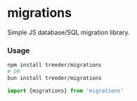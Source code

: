 # migrations

Simple JS database/SQL migration library. 

### Usage

```sh
npm install treeder/migrations
# OR
bun install treeder/migrations
```

```js
import {migrations} from 'migrations'
```
